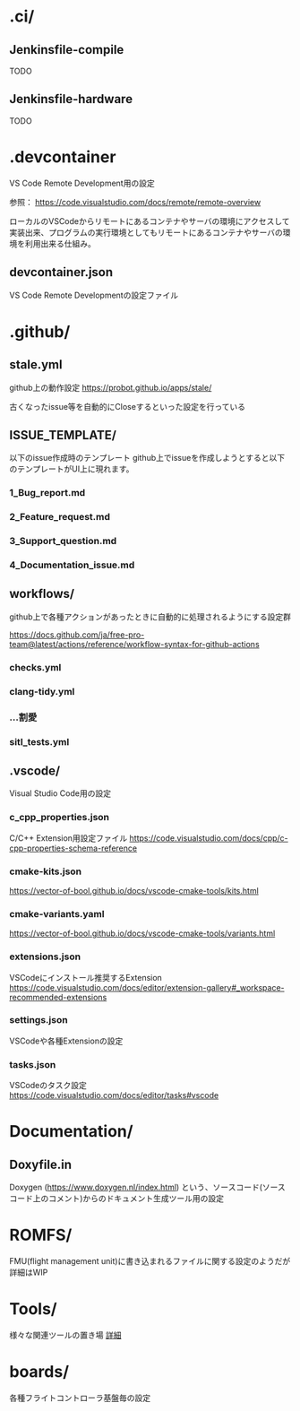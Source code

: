 # .ci/
## Jenkinsfile-compile
TODO

## Jenkinsfile-hardware
TODO

# .devcontainer
VS Code Remote Development用の設定

参照：
https://code.visualstudio.com/docs/remote/remote-overview

ローカルのVSCodeからリモートにあるコンテナやサーバの環境にアクセスして実装出来、プログラムの実行環境としてもリモートにあるコンテナやサーバの環境を利用出来る仕組み。

## devcontainer.json
VS Code Remote Developmentの設定ファイル


# .github/
## stale.yml
github上の動作設定
https://probot.github.io/apps/stale/

古くなったissue等を自動的にCloseするといった設定を行っている

## ISSUE_TEMPLATE/
以下のissue作成時のテンプレート
github上でissueを作成しようとすると以下のテンプレートがUI上に現れます。

### 1_Bug_report.md
### 2_Feature_request.md
### 3_Support_question.md
### 4_Documentation_issue.md


## workflows/
github上で各種アクションがあったときに自動的に処理されるようにする設定群

https://docs.github.com/ja/free-pro-team@latest/actions/reference/workflow-syntax-for-github-actions

### checks.yml
### clang-tidy.yml
### ...割愛
### sitl_tests.yml

## .vscode/
Visual Studio Code用の設定

### c_cpp_properties.json
C/C++ Extension用設定ファイル
https://code.visualstudio.com/docs/cpp/c-cpp-properties-schema-reference

### cmake-kits.json
https://vector-of-bool.github.io/docs/vscode-cmake-tools/kits.html

### cmake-variants.yaml
https://vector-of-bool.github.io/docs/vscode-cmake-tools/variants.html

### extensions.json
VSCodeにインストール推奨するExtension
https://code.visualstudio.com/docs/editor/extension-gallery#_workspace-recommended-extensions

### settings.json
VSCodeや各種Extensionの設定

### tasks.json
VSCodeのタスク設定
https://code.visualstudio.com/docs/editor/tasks#vscode

# Documentation/
## Doxyfile.in
Doxygen (https://www.doxygen.nl/index.html) という、ソースコード(ソースコード上のコメント)からのドキュメント生成ツール用の設定

# ROMFS/
FMU(flight management unit)に書き込まれるファイルに関する設定のようだが詳細はWIP

# Tools/
様々な関連ツールの置き場
[詳細](doc/Tools.md)

# boards/
各種フライトコントローラ基盤毎の設定
